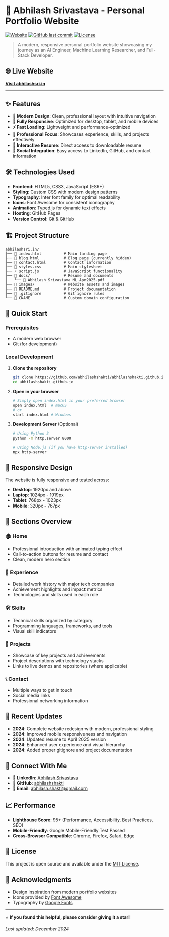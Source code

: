 # 🚀 Abhilash Srivastava - Personal Portfolio Website

[![Website](https://img.shields.io/website-up-down-green-red/https/abhilashsri.in.svg)](https://abhilashsri.in)
[![GitHub last commit](https://img.shields.io/github/last-commit/abhilashshakti/abhilashshakti.github.io)](https://github.com/abhilashshakti/abhilashshakti.github.io/commits/main)
[![License](https://img.shields.io/github/license/abhilashshakti/abhilashshakti.github.io)](LICENSE)

> A modern, responsive personal portfolio website showcasing my journey as an AI Engineer, Machine Learning Researcher, and Full-Stack Developer.

## 🌐 Live Website
**[Visit abhilashsri.in](https://abhilashsri.in)**

---

## ✨ Features

- **🎨 Modern Design**: Clean, professional layout with intuitive navigation
- **📱 Fully Responsive**: Optimized for desktop, tablet, and mobile devices  
- **⚡ Fast Loading**: Lightweight and performance-optimized
- **🎯 Professional Focus**: Showcases experience, skills, and projects effectively
- **📄 Interactive Resume**: Direct access to downloadable resume
- **🔗 Social Integration**: Easy access to LinkedIn, GitHub, and contact information

## 🛠️ Technologies Used

- **Frontend**: HTML5, CSS3, JavaScript (ES6+)
- **Styling**: Custom CSS with modern design patterns
- **Typography**: Inter font family for optimal readability
- **Icons**: Font Awesome for consistent iconography
- **Animation**: Typed.js for dynamic text effects
- **Hosting**: GitHub Pages
- **Version Control**: Git & GitHub

## 🏗️ Project Structure

```
abhilashsri.in/
├── 📄 index.html          # Main landing page
├── 📄 blog.html           # Blog page (currently hidden)
├── 📄 contact.html        # Contact information
├── 🎨 styles.css          # Main stylesheet
├── ⚡ script.js           # JavaScript functionality
├── 📁 docs/               # Resume and documents
│   └── 📄 Abhilash_Srivastava_ML_Apr2025.pdf
├── 📁 images/             # Website assets and images
├── 📄 README.md           # Project documentation
├── 📄 .gitignore          # Git ignore rules
└── 📄 CNAME               # Custom domain configuration
```

## 🚀 Quick Start

### Prerequisites
- A modern web browser
- Git (for development)

### Local Development
1. **Clone the repository**
   ```bash
   git clone https://github.com/abhilashshakti/abhilashshakti.github.io.git
   cd abhilashshakti.github.io
   ```

2. **Open in your browser**
   ```bash
   # Simply open index.html in your preferred browser
   open index.html  # macOS
   # or
   start index.html # Windows
   ```

3. **Development Server** (Optional)
   ```bash
   # Using Python 3
   python -m http.server 8000
   
   # Using Node.js (if you have http-server installed)
   npx http-server
   ```

## 📱 Responsive Design

The website is fully responsive and tested across:
- **Desktop**: 1920px and above
- **Laptop**: 1024px - 1919px  
- **Tablet**: 768px - 1023px
- **Mobile**: 320px - 767px

## 🎯 Sections Overview

### 🏠 Home
- Professional introduction with animated typing effect
- Call-to-action buttons for resume and contact
- Clean, modern hero section

### 💼 Experience  
- Detailed work history with major tech companies
- Achievement highlights and impact metrics
- Technologies and skills used in each role

### 🛠️ Skills
- Technical skills organized by category
- Programming languages, frameworks, and tools
- Visual skill indicators

### 🚀 Projects
- Showcase of key projects and achievements
- Project descriptions with technology stacks
- Links to live demos and repositories (where applicable)

### 📞 Contact
- Multiple ways to get in touch
- Social media links
- Professional networking information

## 🔄 Recent Updates

- **2024**: Complete website redesign with modern, professional styling
- **2024**: Improved mobile responsiveness and navigation
- **2024**: Updated resume to April 2025 version
- **2024**: Enhanced user experience and visual hierarchy
- **2024**: Added proper gitignore and project documentation

## 🤝 Connect With Me

- **💼 LinkedIn**: [Abhilash Srivastava](https://www.linkedin.com/in/abhilash-srivastava)
- **🐙 GitHub**: [abhilashshakti](https://github.com/abhilashshakti)
- **📧 Email**: [abhilash.shakti@gmail.com](mailto:abhilash.shakti@gmail.com)

## 📈 Performance

- **Lighthouse Score**: 95+ (Performance, Accessibility, Best Practices, SEO)
- **Mobile-Friendly**: Google Mobile-Friendly Test Passed
- **Cross-Browser Compatible**: Chrome, Firefox, Safari, Edge

## 📝 License

This project is open source and available under the [MIT License](LICENSE).

## 🙏 Acknowledgments

- Design inspiration from modern portfolio websites
- Icons provided by [Font Awesome](https://fontawesome.com/)
- Typography by [Google Fonts](https://fonts.google.com/)

---

⭐ **If you found this helpful, please consider giving it a star!**

*Last updated: December 2024*
